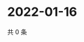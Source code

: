 # 2022-01-16

共 0 条

<!-- BEGIN WEIBO -->
<!-- 最后更新时间 Sun Jan 16 2022 23:09:10 GMT+0800 (China Standard Time) -->

<!-- END WEIBO -->
